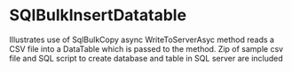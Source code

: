 # SQlBulkInsertDatatable
Illustrates use of SqlBulkCopy async WriteToServerAsyc method
reads a CSV file into a DataTable which is passed to the method.
Zip of sample csv file and SQL script to create database and table in SQL server are included
